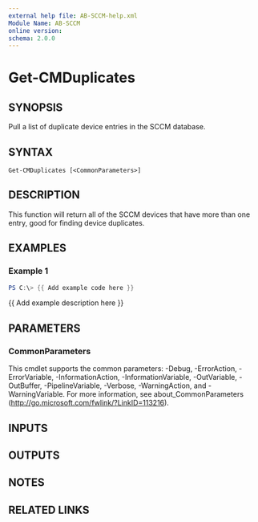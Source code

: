 ```yaml
---
external help file: AB-SCCM-help.xml
Module Name: AB-SCCM
online version:
schema: 2.0.0
---
```


# Get-CMDuplicates

## SYNOPSIS
Pull a list of duplicate device entries in the SCCM database.

## SYNTAX

```
Get-CMDuplicates [<CommonParameters>]
```

## DESCRIPTION
This function will return all of the SCCM devices that have more than one entry, good for finding device duplicates.

## EXAMPLES

### Example 1
```powershell
PS C:\> {{ Add example code here }}
```

{{ Add example description here }}

## PARAMETERS

### CommonParameters
This cmdlet supports the common parameters: -Debug, -ErrorAction, -ErrorVariable, -InformationAction, -InformationVariable, -OutVariable, -OutBuffer, -PipelineVariable, -Verbose, -WarningAction, and -WarningVariable.
For more information, see about_CommonParameters (http://go.microsoft.com/fwlink/?LinkID=113216).

## INPUTS

## OUTPUTS

## NOTES

## RELATED LINKS
